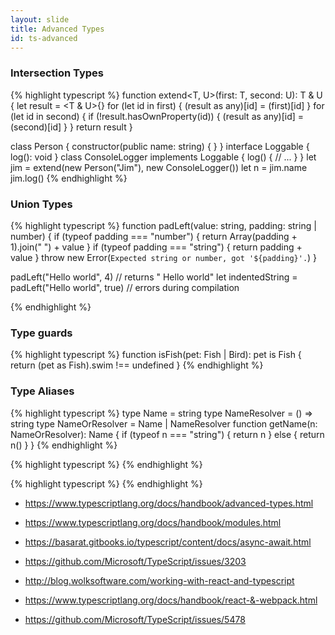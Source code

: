 ```yaml
---
layout: slide
title: Advanced Types
id: ts-advanced
---
```

<section markdown="1">

### Intersection Types

{% highlight typescript %}
function extend<T, U>(first: T, second: U): T & U {
    let result = <T & U>{}
    for (let id in first) {
        (result as any)[id] = (<any>first)[id]
    }
    for (let id in second) {
        if (!result.hasOwnProperty(id)) {
            (result as any)[id] = (<any>second)[id]
        }
    }
    return result
}

class Person {
    constructor(public name: string) { }
}
interface Loggable {
    log(): void
}
class ConsoleLogger implements Loggable {
    log() {
        // ...
    }
}
let jim = extend(new Person("Jim"), new ConsoleLogger())
let n = jim.name
jim.log()
{% endhighlight %}

</section>

<section markdown="1">

### Union Types

{% highlight typescript %}
function padLeft(value: string, padding: string | number) {
    if (typeof padding === "number") {
        return Array(padding + 1).join(" ") + value
    }
    if (typeof padding === "string") {
        return padding + value
    }
    throw new Error(`Expected string or number, got '${padding}'.`)
}

padLeft("Hello world", 4) 
// returns "    Hello world"
let indentedString = padLeft("Hello world", true) 
// errors during compilation

{% endhighlight %}

</section>

<section markdown="1">

### Type guards

{% highlight typescript %}
function isFish(pet: Fish | Bird): pet is Fish {
    return (pet as Fish).swim !== undefined
}
{% endhighlight %}

</section>

<section markdown="1">

### Type Aliases

{% highlight typescript %}
type Name = string
type NameResolver = () => string
type NameOrResolver = Name | NameResolver
function getName(n: NameOrResolver): Name {
    if (typeof n === "string") {
        return n
    }
    else {
        return n()
    }
}
{% endhighlight %}

</section>

<section markdown="1">

{% highlight typescript %}
{% endhighlight %}

</section>

<section markdown="1">

{% highlight typescript %}
{% endhighlight %}

</section>

<section markdown="1">

 * https://www.typescriptlang.org/docs/handbook/advanced-types.html
 * https://www.typescriptlang.org/docs/handbook/modules.html
 * https://basarat.gitbooks.io/typescript/content/docs/async-await.html
 
 * https://github.com/Microsoft/TypeScript/issues/3203
 * http://blog.wolksoftware.com/working-with-react-and-typescript
 * https://www.typescriptlang.org/docs/handbook/react-&-webpack.html
 * https://github.com/Microsoft/TypeScript/issues/5478

</section>
